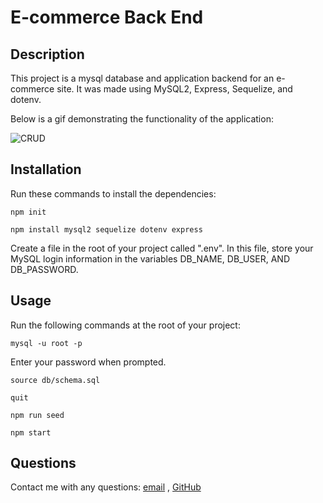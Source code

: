 # E-commerce Back End

## Description
This project is a mysql database and application backend for an e-commerce site. It was made using MySQL2, Express, Sequelize, and dotenv.

Below is a gif demonstrating the functionality of the application:

![CRUD](./demo-gif/demo.gif)

## Installation
Run these commands to install the dependencies:

`npm init`

`npm install mysql2 sequelize dotenv express`

Create a file in the root of your project called ".env".
In this file, store your MySQL login information in the variables DB_NAME, DB_USER, AND DB_PASSWORD.

## Usage 
Run the following commands at the root of your project:

`mysql -u root -p`

Enter your password when prompted.

`source db/schema.sql`

`quit`

`npm run seed`

`npm start`

## Questions
Contact me with any questions: [email](mailto:burnbright987@gmail.com) , [GitHub](https://github.com/KMAScott)